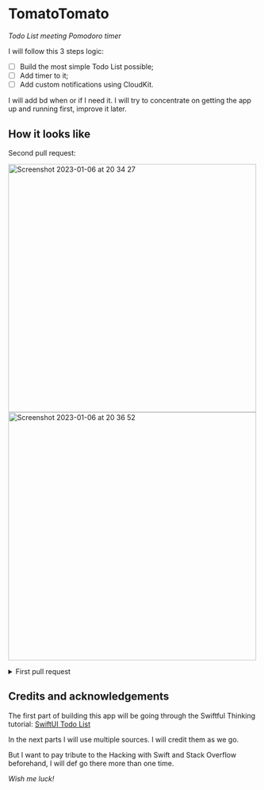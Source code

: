# TomatoTomato
*Todo List meeting Pomodoro timer* 

I will follow this 3 steps logic:
- [ ] Build the most simple Todo List possible;
- [ ] Add timer to it;
- [ ] Add custom notifications using CloudKit.

I will add bd when or if I need it. I will try to concentrate on getting the app up and running first, improve it later.

## How it looks like

Second pull request:

<img width="500" alt="Screenshot 2023-01-06 at 20 34 27" src="https://user-images.githubusercontent.com/45575272/211095562-d13def60-6632-40bd-836a-05671658dc0c.png"> <img width="500" alt="Screenshot 2023-01-06 at 20 36 52" src="https://user-images.githubusercontent.com/45575272/211095723-1a98abe3-f0c1-4c8c-80e1-62ebd685ca09.png">


<details>
  <summary>First pull request</summary>

<img width="500" alt="Screenshot 2023-01-06 at 19 36 48" src="https://user-images.githubusercontent.com/45575272/211086542-58b26465-230f-4937-bafa-790c1cee0160.png"> <img width="500" alt="211086146-9cbd3254-3cd6-4a0a-8e8b-e80b892baf0c" src="https://user-images.githubusercontent.com/45575272/211086362-1deb3836-3ece-4e6b-9009-229f4b5f2897.png">

</details>

## Credits and acknowledgements
The first part of building this app will be going through the Swiftful Thinking tutorial: [SwiftUI Todo List](https://www.youtube.com/playlist?list=PLwvDm4VfkdpheGqemblOIA7v3oq0MS30i)

In the next parts I will use multiple sources. I will credit them as we go. 

But I want to pay tribute to the Hacking with Swift and Stack Overflow beforehand, I will def go there more than one time.

*Wish me luck!*

